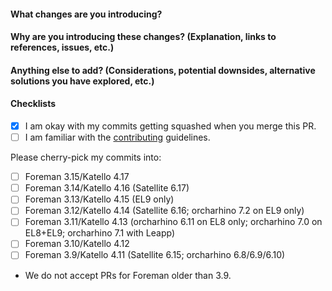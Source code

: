 #### What changes are you introducing?

#### Why are you introducing these changes? (Explanation, links to references, issues, etc.)

#### Anything else to add? (Considerations, potential downsides, alternative solutions you have explored, etc.)

#### Checklists

* [x] I am okay with my commits getting squashed when you merge this PR.
* [ ] I am familiar with the [contributing](https://github.com/theforeman/foreman-documentation/blob/master/CONTRIBUTING.md) guidelines.

Please cherry-pick my commits into:

* [ ] Foreman 3.15/Katello 4.17
* [ ] Foreman 3.14/Katello 4.16 (Satellite 6.17)
* [ ] Foreman 3.13/Katello 4.15 (EL9 only)
* [ ] Foreman 3.12/Katello 4.14 (Satellite 6.16; orcharhino 7.2 on EL9 only)
* [ ] Foreman 3.11/Katello 4.13 (orcharhino 6.11 on EL8 only; orcharhino 7.0 on EL8+EL9; orcharhino 7.1 with Leapp)
* [ ] Foreman 3.10/Katello 4.12
* [ ] Foreman 3.9/Katello 4.11 (Satellite 6.15; orcharhino 6.8/6.9/6.10)
* We do not accept PRs for Foreman older than 3.9.
